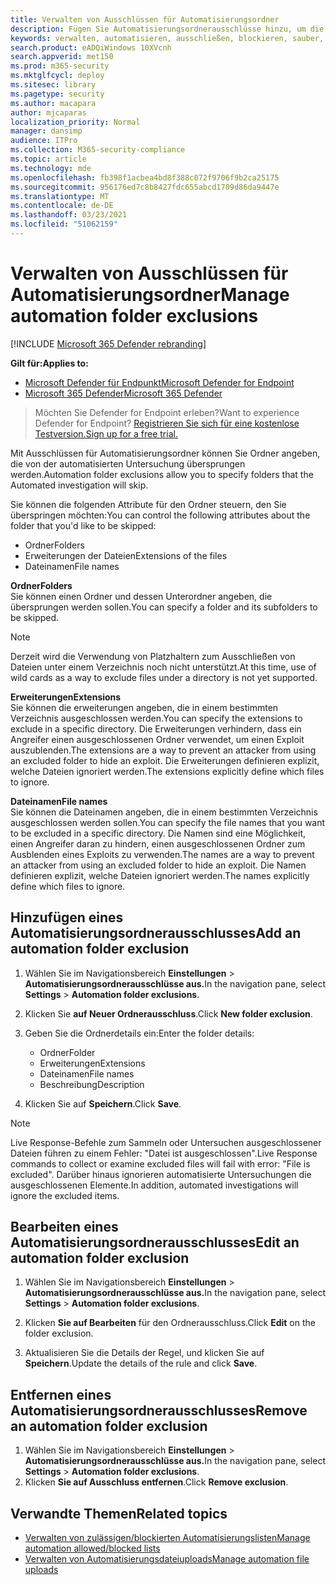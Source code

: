 ```yaml
---
title: Verwalten von Ausschlüssen für Automatisierungsordner
description: Fügen Sie Automatisierungsordnerausschlüsse hinzu, um die Dateien zu steuern, die von einer automatisierten Untersuchung ausgeschlossen sind.
keywords: verwalten, automatisieren, ausschließen, blockieren, sauber, bösartig
search.product: eADQiWindows 10XVcnh
search.appverid: met150
ms.prod: m365-security
ms.mktglfcycl: deploy
ms.sitesec: library
ms.pagetype: security
ms.author: macapara
author: mjcaparas
localization_priority: Normal
manager: dansimp
audience: ITPro
ms.collection: M365-security-compliance
ms.topic: article
ms.technology: mde
ms.openlocfilehash: fb398f1acbea4bd8f388c072f9706f9b2ca25175
ms.sourcegitcommit: 956176ed7c8b8427fdc655abcd1709d86da9447e
ms.translationtype: MT
ms.contentlocale: de-DE
ms.lasthandoff: 03/23/2021
ms.locfileid: "51062159"
---
```

# <a name="manage-automation-folder-exclusions"></a><span data-ttu-id="773b6-104">Verwalten von Ausschlüssen für Automatisierungsordner</span><span class="sxs-lookup"><span data-stu-id="773b6-104">Manage automation folder exclusions</span></span> 

[!INCLUDE [Microsoft 365 Defender rebranding](../../includes/microsoft-defender.md)]


<span data-ttu-id="773b6-105">**Gilt für:**</span><span class="sxs-lookup"><span data-stu-id="773b6-105">**Applies to:**</span></span>
- [<span data-ttu-id="773b6-106">Microsoft Defender für Endpunkt</span><span class="sxs-lookup"><span data-stu-id="773b6-106">Microsoft Defender for Endpoint</span></span>](https://go.microsoft.com/fwlink/p/?linkid=2146631)
- [<span data-ttu-id="773b6-107">Microsoft 365 Defender</span><span class="sxs-lookup"><span data-stu-id="773b6-107">Microsoft 365 Defender</span></span>](https://go.microsoft.com/fwlink/?linkid=2118804)

><span data-ttu-id="773b6-108">Möchten Sie Defender for Endpoint erleben?</span><span class="sxs-lookup"><span data-stu-id="773b6-108">Want to experience Defender for Endpoint?</span></span> [<span data-ttu-id="773b6-109">Registrieren Sie sich für eine kostenlose Testversion.</span><span class="sxs-lookup"><span data-stu-id="773b6-109">Sign up for a free trial.</span></span>](https://www.microsoft.com/microsoft-365/windows/microsoft-defender-atp?ocid=docs-wdatp-automationexclusionfolder-abovefoldlink)

<span data-ttu-id="773b6-110">Mit Ausschlüssen für Automatisierungsordner können Sie Ordner angeben, die von der automatisierten Untersuchung übersprungen werden.</span><span class="sxs-lookup"><span data-stu-id="773b6-110">Automation folder exclusions allow you to specify folders that the Automated investigation will skip.</span></span> 

<span data-ttu-id="773b6-111">Sie können die folgenden Attribute für den Ordner steuern, den Sie überspringen möchten:</span><span class="sxs-lookup"><span data-stu-id="773b6-111">You can control the following attributes about the folder that you'd like to be skipped:</span></span>
- <span data-ttu-id="773b6-112">Ordner</span><span class="sxs-lookup"><span data-stu-id="773b6-112">Folders</span></span> 
- <span data-ttu-id="773b6-113">Erweiterungen der Dateien</span><span class="sxs-lookup"><span data-stu-id="773b6-113">Extensions of the files</span></span>
- <span data-ttu-id="773b6-114">Dateinamen</span><span class="sxs-lookup"><span data-stu-id="773b6-114">File names</span></span>


<span data-ttu-id="773b6-115">**Ordner**</span><span class="sxs-lookup"><span data-stu-id="773b6-115">**Folders**</span></span><br>
<span data-ttu-id="773b6-116">Sie können einen Ordner und dessen Unterordner angeben, die übersprungen werden sollen.</span><span class="sxs-lookup"><span data-stu-id="773b6-116">You can specify a folder and its subfolders to be skipped.</span></span> 


>[!NOTE]
><span data-ttu-id="773b6-117">Derzeit wird die Verwendung von Platzhaltern zum Ausschließen von Dateien unter einem Verzeichnis noch nicht unterstützt.</span><span class="sxs-lookup"><span data-stu-id="773b6-117">At this time, use of wild cards as a way to exclude files under a directory is not yet supported.</span></span> 


<span data-ttu-id="773b6-118">**Erweiterungen**</span><span class="sxs-lookup"><span data-stu-id="773b6-118">**Extensions**</span></span><br>
<span data-ttu-id="773b6-119">Sie können die erweiterungen angeben, die in einem bestimmten Verzeichnis ausgeschlossen werden.</span><span class="sxs-lookup"><span data-stu-id="773b6-119">You can specify the extensions to exclude in a specific directory.</span></span> <span data-ttu-id="773b6-120">Die Erweiterungen verhindern, dass ein Angreifer einen ausgeschlossenen Ordner verwendet, um einen Exploit auszublenden.</span><span class="sxs-lookup"><span data-stu-id="773b6-120">The extensions are a way to prevent an attacker from using an excluded folder to hide an exploit.</span></span> <span data-ttu-id="773b6-121">Die Erweiterungen definieren explizit, welche Dateien ignoriert werden.</span><span class="sxs-lookup"><span data-stu-id="773b6-121">The extensions explicitly define which files to ignore.</span></span> 

<span data-ttu-id="773b6-122">**Dateinamen**</span><span class="sxs-lookup"><span data-stu-id="773b6-122">**File names**</span></span><br>
<span data-ttu-id="773b6-123">Sie können die Dateinamen angeben, die in einem bestimmten Verzeichnis ausgeschlossen werden sollen.</span><span class="sxs-lookup"><span data-stu-id="773b6-123">You can specify the file names that you want to be excluded in a specific directory.</span></span> <span data-ttu-id="773b6-124">Die Namen sind eine Möglichkeit, einen Angreifer daran zu hindern, einen ausgeschlossenen Ordner zum Ausblenden eines Exploits zu verwenden.</span><span class="sxs-lookup"><span data-stu-id="773b6-124">The names are a way to prevent an attacker from using an excluded folder to hide an exploit.</span></span> <span data-ttu-id="773b6-125">Die Namen definieren explizit, welche Dateien ignoriert werden.</span><span class="sxs-lookup"><span data-stu-id="773b6-125">The names explicitly define which files to ignore.</span></span> 



## <a name="add-an-automation-folder-exclusion"></a><span data-ttu-id="773b6-126">Hinzufügen eines Automatisierungsordnerausschlusses</span><span class="sxs-lookup"><span data-stu-id="773b6-126">Add an automation folder exclusion</span></span>
1. <span data-ttu-id="773b6-127">Wählen Sie im Navigationsbereich **Einstellungen**  >  **Automatisierungsordnerausschlüsse aus.**</span><span class="sxs-lookup"><span data-stu-id="773b6-127">In the navigation pane, select **Settings** > **Automation folder exclusions**.</span></span>  

2. <span data-ttu-id="773b6-128">Klicken Sie **auf Neuer Ordnerausschluss**.</span><span class="sxs-lookup"><span data-stu-id="773b6-128">Click **New folder exclusion**.</span></span>  

3. <span data-ttu-id="773b6-129">Geben Sie die Ordnerdetails ein:</span><span class="sxs-lookup"><span data-stu-id="773b6-129">Enter the folder details:</span></span>

    - <span data-ttu-id="773b6-130">Ordner</span><span class="sxs-lookup"><span data-stu-id="773b6-130">Folder</span></span>
    - <span data-ttu-id="773b6-131">Erweiterungen</span><span class="sxs-lookup"><span data-stu-id="773b6-131">Extensions</span></span>
    - <span data-ttu-id="773b6-132">Dateinamen</span><span class="sxs-lookup"><span data-stu-id="773b6-132">File names</span></span>
    - <span data-ttu-id="773b6-133">Beschreibung</span><span class="sxs-lookup"><span data-stu-id="773b6-133">Description</span></span>
    

4. <span data-ttu-id="773b6-134">Klicken Sie auf **Speichern**.</span><span class="sxs-lookup"><span data-stu-id="773b6-134">Click **Save**.</span></span>

>[!NOTE]
> <span data-ttu-id="773b6-135">Live Response-Befehle zum Sammeln oder Untersuchen ausgeschlossener Dateien führen zu einem Fehler: "Datei ist ausgeschlossen".</span><span class="sxs-lookup"><span data-stu-id="773b6-135">Live Response commands to collect or examine excluded files will fail with error: "File is excluded".</span></span> <span data-ttu-id="773b6-136">Darüber hinaus ignorieren automatisierte Untersuchungen die ausgeschlossenen Elemente.</span><span class="sxs-lookup"><span data-stu-id="773b6-136">In addition, automated investigations will ignore the excluded items.</span></span>

## <a name="edit-an-automation-folder-exclusion"></a><span data-ttu-id="773b6-137">Bearbeiten eines Automatisierungsordnerausschlusses</span><span class="sxs-lookup"><span data-stu-id="773b6-137">Edit an automation folder exclusion</span></span> 
1. <span data-ttu-id="773b6-138">Wählen Sie im Navigationsbereich **Einstellungen**  >  **Automatisierungsordnerausschlüsse aus.**</span><span class="sxs-lookup"><span data-stu-id="773b6-138">In the navigation pane, select **Settings** > **Automation folder exclusions**.</span></span> 

2. <span data-ttu-id="773b6-139">Klicken **Sie auf Bearbeiten** für den Ordnerausschluss.</span><span class="sxs-lookup"><span data-stu-id="773b6-139">Click **Edit** on the folder exclusion.</span></span>  

3. <span data-ttu-id="773b6-140">Aktualisieren Sie die Details der Regel, und klicken Sie auf **Speichern**.</span><span class="sxs-lookup"><span data-stu-id="773b6-140">Update the details of the rule and click **Save**.</span></span>

## <a name="remove-an-automation-folder-exclusion"></a><span data-ttu-id="773b6-141">Entfernen eines Automatisierungsordnerausschlusses</span><span class="sxs-lookup"><span data-stu-id="773b6-141">Remove an automation folder exclusion</span></span> 
1. <span data-ttu-id="773b6-142">Wählen Sie im Navigationsbereich **Einstellungen**  >  **Automatisierungsordnerausschlüsse aus.**</span><span class="sxs-lookup"><span data-stu-id="773b6-142">In the navigation pane, select **Settings** > **Automation folder exclusions**.</span></span>  
2. <span data-ttu-id="773b6-143">Klicken **Sie auf Ausschluss entfernen**.</span><span class="sxs-lookup"><span data-stu-id="773b6-143">Click **Remove exclusion**.</span></span> 


## <a name="related-topics"></a><span data-ttu-id="773b6-144">Verwandte Themen</span><span class="sxs-lookup"><span data-stu-id="773b6-144">Related topics</span></span>
- [<span data-ttu-id="773b6-145">Verwalten von zulässigen/blockierten Automatisierungslisten</span><span class="sxs-lookup"><span data-stu-id="773b6-145">Manage automation allowed/blocked lists</span></span>](manage-indicators.md)
- [<span data-ttu-id="773b6-146">Verwalten von Automatisierungsdateiuploads</span><span class="sxs-lookup"><span data-stu-id="773b6-146">Manage automation file uploads</span></span>](manage-automation-file-uploads.md)
